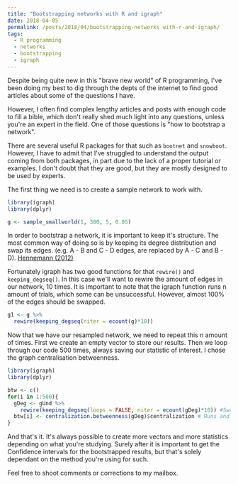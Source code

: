 ```yaml
---
title: "Bootstrapping networks with R and igraph"
date: 2018-04-05
permalink: /posts/2018/04/bootstrapping-networks with-r-and-igraph/
tags:
  - R programming
  - networks
  - bootstrapping
  - igraph
---
```


Despite being quite new in this "brave new world" of R programming, I've been doing my best to dig through the depts of the internet to find good articles about some of the questions I have.

However, I often find complex lengthy articles and posts with enough code to fill a bible, which don't really shed much light into any questions, unless you're an expert in the field.
One of those questions is "how to bootstrap a network".

There are several useful R packages for that such as `bootnet` and `snowboot`. However, I have to admit that I've struggled to understand the output coming from both packages, in part due to the lack of a proper tutorial or examples. I don't doubt that they are good, but they are mostly designed to be used by experts.

The first thing we need is to create a sample network to work with.

```r
library(igraph)
library(dplyr)

g <- sample_smallworld(1, 300, 5, 0.05)
```

In order to bootstrap a network, it is important to keep it's structure. The most common way of doing so is by keeping its degree distribution and swap its edges. (e.g. A - B and C - D edges, are replaced by A - C and B - D). [Hennemann (2012)](https://onlinelibrary.wiley.com/doi/full/10.1002/asi.22739)

Fortunately igraph has two good functions for that `rewire()` and `keeping_degseq()`. In this case we'll want to rewire the amount of edges in our network, 10 times. It is important to note that the igraph function runs n amount of trials, which some can be unsuccessful. However, almost 100% of the edges should be swapped.

```r
g1 <- g %>%
  rewire(keeping_degseq(niter = ecount(g)*10))
```

Now that we have our resampled network, we need to repeat this n amount of times.
First we create an empty vector to store our results. Then we loop through our code 500 times, always saving our statistic of interest. I chose the graph centralisation betweenness.

```r
library(igraph)
library(dplyr)

btw <- c()
for(i in 1:500){
  gDeg <- gUnd %>%
    rewire(keeping_degseq(loops = FALSE, niter = ecount(gDeg)*10)) #Swaps edges
  btw[i] <- centralization.betweenness(gDeg)$centralization # Runs and saves statistic of interest
}
```

And that's it. It's always possible to create more vectors and more statistics depending on what you're studying. Surely after it is important to get the Confidence intervals for the bootstrapped results, but that's solely dependant on the method you're using for such.

Feel free to shoot comments or corrections to my mailbox.

